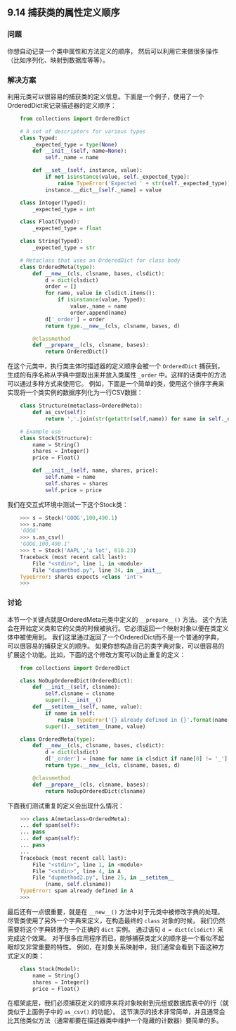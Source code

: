 ## 9.14 捕获类的属性定义顺序 ##
### 问题 ###
你想自动记录一个类中属性和方法定义的顺序，
然后可以利用它来做很多操作（比如序列化、映射到数据库等等）。
### 解决方案 ###
利用元类可以很容易的捕获类的定义信息。下面是一个例子，使用了一个OrderedDict来记录描述器的定义顺序：
```python
    from collections import OrderedDict

    # A set of descriptors for various types
    class Typed:
        _expected_type = type(None)
        def __init__(self, name=None):
            self._name = name

        def __set__(self, instance, value):
            if not isinstance(value, self._expected_type):
                raise TypeError('Expected ' + str(self._expected_type))
            instance.__dict__[self._name] = value

    class Integer(Typed):
        _expected_type = int

    class Float(Typed):
        _expected_type = float

    class String(Typed):
        _expected_type = str

    # Metaclass that uses an OrderedDict for class body
    class OrderedMeta(type):
        def __new__(cls, clsname, bases, clsdict):
            d = dict(clsdict)
            order = []
            for name, value in clsdict.items():
                if isinstance(value, Typed):
                    value._name = name
                    order.append(name)
            d['_order'] = order
            return type.__new__(cls, clsname, bases, d)

        @classmethod
        def __prepare__(cls, clsname, bases):
            return OrderedDict()

```
在这个元类中，执行类主体时描述器的定义顺序会被一个 ``OrderedDict`` 捕获到，
生成的有序名称从字典中提取出来并放入类属性 ``_order`` 中。这样的话类中的方法可以通过多种方式来使用它。
例如，下面是一个简单的类，使用这个排序字典来实现将一个类实例的数据序列化为一行CSV数据：
```python
    class Structure(metaclass=OrderedMeta):
        def as_csv(self):
            return ','.join(str(getattr(self,name)) for name in self._order)

    # Example use
    class Stock(Structure):
        name = String()
        shares = Integer()
        price = Float()

        def __init__(self, name, shares, price):
            self.name = name
            self.shares = shares
            self.price = price

```
我们在交互式环境中测试一下这个Stock类：
```python
    >>> s = Stock('GOOG',100,490.1)
    >>> s.name
    'GOOG'
    >>> s.as_csv()
    'GOOG,100,490.1'
    >>> t = Stock('AAPL','a lot', 610.23)
    Traceback (most recent call last):
        File "<stdin>", line 1, in <module>
        File "dupmethod.py", line 34, in __init__
    TypeError: shares expects <class 'int'>
    >>>

```
### 讨论 ###
本节一个关键点就是OrderedMeta元类中定义的 ``__prepare__()`` 方法。
这个方法会在开始定义类和它的父类的时候被执行。它必须返回一个映射对象以便在类定义体中被使用到。
我们这里通过返回了一个OrderedDict而不是一个普通的字典，可以很容易的捕获定义的顺序。
如果你想构造自己的类字典对象，可以很容易的扩展这个功能。比如，下面的这个修改方案可以防止重复的定义：
```python
    from collections import OrderedDict

    class NoDupOrderedDict(OrderedDict):
        def __init__(self, clsname):
            self.clsname = clsname
            super().__init__()
        def __setitem__(self, name, value):
            if name in self:
                raise TypeError('{} already defined in {}'.format(name, self.clsname))
            super().__setitem__(name, value)

    class OrderedMeta(type):
        def __new__(cls, clsname, bases, clsdict):
            d = dict(clsdict)
            d['_order'] = [name for name in clsdict if name[0] != '_']
            return type.__new__(cls, clsname, bases, d)

        @classmethod
        def __prepare__(cls, clsname, bases):
            return NoDupOrderedDict(clsname)

```
下面我们测试重复的定义会出现什么情况：
```python
    >>> class A(metaclass=OrderedMeta):
    ... def spam(self):
    ... pass
    ... def spam(self):
    ... pass
    ...
    Traceback (most recent call last):
        File "<stdin>", line 1, in <module>
        File "<stdin>", line 4, in A
        File "dupmethod2.py", line 25, in __setitem__
            (name, self.clsname))
    TypeError: spam already defined in A
    >>>

```
最后还有一点很重要，就是在 ``__new__()`` 方法中对于元类中被修改字典的处理。
尽管类使用了另外一个字典来定义，在构造最终的 ``class`` 对象的时候，
我们仍然需要将这个字典转换为一个正确的 ``dict`` 实例。
通过语句 ``d = dict(clsdict)`` 来完成这个效果。
对于很多应用程序而已，能够捕获类定义的顺序是一个看似不起眼却又非常重要的特性。
例如，在对象关系映射中，我们通常会看到下面这种方式定义的类：
```python
    class Stock(Model):
        name = String()
        shares = Integer()
        price = Float()

```
在框架底层，我们必须捕获定义的顺序来将对象映射到元组或数据库表中的行（就类似于上面例子中的 ``as_csv()`` 的功能）。
这节演示的技术非常简单，并且通常会比其他类似方法（通常都要在描述器类中维护一个隐藏的计数器）要简单的多。
